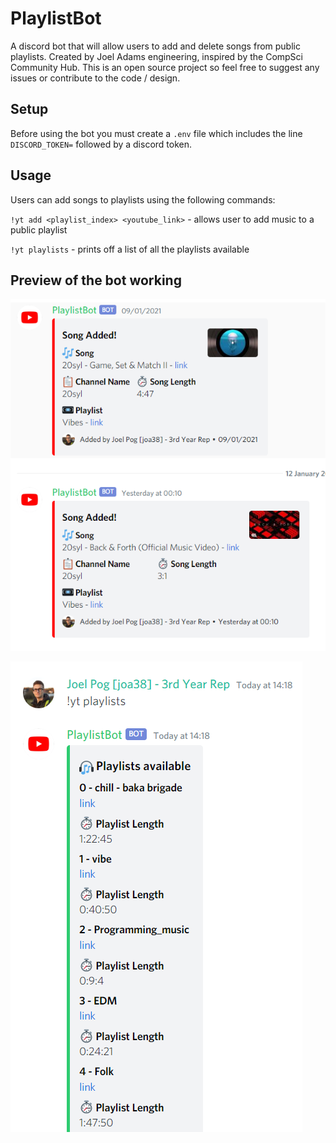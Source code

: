 # PlaylistBot

A discord bot that will allow users to add and delete songs from public playlists. Created by Joel Adams engineering, inspired by the CompSci Community Hub. This is an open source project so feel free to suggest any issues or contribute to the code / design.

## Setup

Before using the bot you must create a `.env` file which includes the line `DISCORD_TOKEN=` followed by a discord token.

## Usage

Users can add songs to playlists using the following commands:

`!yt add <playlist_index> <youtube_link>` - allows user to add music to a public playlist

`!yt playlists` - prints off a list of all the playlists available  

## Preview of the bot working

![Adding songs preview](https://github.com/JoelLucaAdams/PlaylistBot/blob/main/adding_song_preview.png)

![PLaylists preview](https://github.com/JoelLucaAdams/PlaylistBot/blob/main/playlists_preview.png)
